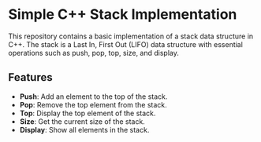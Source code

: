 # Simple C++ Stack Implementation

This repository contains a basic implementation of a stack data structure in C++. The stack is a Last In, First Out (LIFO) data structure with essential operations such as push, pop, top, size, and display.

## Features

- **Push**: Add an element to the top of the stack.
- **Pop**: Remove the top element from the stack.
- **Top**: Display the top element of the stack.
- **Size**: Get the current size of the stack.
- **Display**: Show all elements in the stack.

